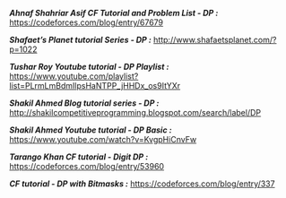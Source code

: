 ***Ahnaf Shahriar Asif CF Tutorial and Problem List - DP :*** https://codeforces.com/blog/entry/67679

***Shafaet’s Planet tutorial Series - DP :*** http://www.shafaetsplanet.com/?p=1022

***Tushar Roy Youtube tutorial - DP Playlist :*** https://www.youtube.com/playlist?list=PLrmLmBdmIlpsHaNTPP_jHHDx_os9ItYXr

***Shakil Ahmed Blog tutorial series - DP :*** http://shakilcompetitiveprogramming.blogspot.com/search/label/DP

***Shakil Ahmed Youtube tutorial - DP Basic :*** https://www.youtube.com/watch?v=KvgpHiCnvFw

***Tarango Khan CF tutorial - Digit DP :*** https://codeforces.com/blog/entry/53960

***CF tutorial - DP with Bitmasks :*** https://codeforces.com/blog/entry/337
